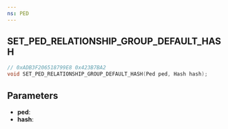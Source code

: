 ```yaml
---
ns: PED
---
```

## SET_PED_RELATIONSHIP_GROUP_DEFAULT_HASH

```c
// 0xADB3F206518799E8 0x423B7BA2
void SET_PED_RELATIONSHIP_GROUP_DEFAULT_HASH(Ped ped, Hash hash);
```

## Parameters
* **ped**:
* **hash**:
